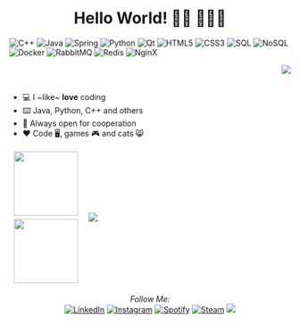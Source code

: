 <div align="center">
   <h1>Hello World! 👋🏾 👩🏾‍💻</h1>
</div>

![C++](https://img.shields.io/badge/-C++-grey?style=flat&logo=c%2B%2B)
![Java](https://img.shields.io/badge/-Java-grey?style=flat&logo=Java)
![Spring](https://img.shields.io/badge/-Spring-grey?style=flat&logo=Spring)
![Python](https://img.shields.io/badge/-Python-grey?style=flat&logo=Python)
![Qt](https://img.shields.io/badge/-Qt-grey?style=flat&logo=Qt)
![HTML5](https://img.shields.io/badge/-HTML5-grey?style=flat&logo=html5)
![CSS3](https://img.shields.io/badge/-CSS-grey?style=flat&logo=css3)
![SQL](https://img.shields.io/badge/-SQL-grey?style=flat&logo=postgresql)
![NoSQL](https://img.shields.io/badge/-NoSQL-grey?style=flat&logo=MongoDB)
![Docker](https://img.shields.io/badge/-Docker-grey?style=flat&logo=Docker)
![RabbitMQ](https://img.shields.io/badge/-RabbitMQ-grey?style=flat&logo=RabbitMQ)
![Redis](https://img.shields.io/badge/-Redis-grey?style=flat&logo=Redis)
![NginX](https://img.shields.io/badge/-NginX-grey?style=flat&logo=Nginx)

<img align="right" src="https://github-readme-stats.vercel.app/api?username=FernandoNSC5&show_icons=true&title_color=03fc90&icon_color=03fc90&text_color=03fc90&bg_color=002b19&hide_title=true" />
<br><br>

- 💻 I ~like~ **love** coding
- ⌨️ Java, Python, C++ and others
- 🤝 Always open for cooperation
- ❤️ Code 🖥️, games 🎮 and cats 😸

<table align="center" style="border:none">
    <tbody style="border:none">
    <tr style="border:none">
        <td style="border:none">
            <a href="https://github.com/FernandoNSC5/performetrics" title="Turkce-Heceleme-CPP"><img align="left" height="115" src="https://github-readme-stats.vercel.app/api/pin/?username=FernandoNSC5&repo=performetrics&theme=merko"></a>
        </td>
        <td rowspan="2" style="border:none;">
            <img src="https://github-readme-stats.vercel.app/api/top-langs/?username=FernandoNSC5&theme=flat&title_color=03fc90&icon_color=03fc90&text_color=03fc90&bg_color=002b19"/>
        </td>
    </tr>
    <tr style="border:none">
        <td style="border:none">
            <a href="https://github.com/FernandoNSC5/confectory" title="Turkce-Heceleme-CPP"><img align="left" height="115" src="https://github-readme-stats.vercel.app/api/pin/?username=FernandoNSC5&repo=confectory&theme=kacho_ga"></a>
        </td>
    </tr>
    </tbody>
</table>

<div align="center">
    <i>Follow Me:</i><br>
    <a href="https://www.linkedin.com/in/fernandonsc5" target="_blank"><img src="https://img.shields.io/badge/LinkedIn-%230077B5.svg?&style=flat-square&logo=linkedin&logoColor=white" alt="LinkedIn"></a>
    <a href="https://www.instagram.com/dautomne_" target="_blank"><img src="https://img.shields.io/badge/Instagram-%23E4405F.svg?&style=flat-square&logo=instagram&logoColor=white" alt="Instagram"></a>
    <a href="https://open.spotify.com/artist/2qOGJfzBSgLXBUhqeo2g9z?si=BV6IHHQrT5mUcZ9fVv6rXA&dl_branch=1" target="_blank"><img src="https://img.shields.io/badge/Spotify-%231ED760.svg?&style=flat-square&logo=spotify&logoColor=white" alt="Spotify"></a>
    <a href="https://steamcommunity.com/id/Dautomne_"  target="_blank"><img src="https://img.shields.io/badge/Steam-black.svg?&style=flat-square&logo=steam&logoColor=white" alt="Steam"></a>
    <img src="https://komarev.com/ghpvc/?username=FernandoNSC5">
</div>
